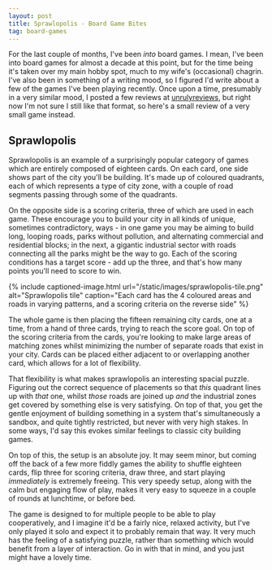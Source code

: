 ```yaml
---
layout: post
title: Sprawlopolis - Board Game Bites
tag: board-games
---
```


For the last couple of months, I've been _into_ board games. I mean, I've been into board games for almost a decade at this point, but for the time being it's taken over my main hobby spot, much to my wife's (occasional) chagrin. I've also been in something of a writing mood, so I figured I'd write about a few of the games I've been playing recently. Once upon a time, presumably in a very similar mood, I posted a few reviews at [unrulyreviews](https://www.unrulyreviews.co.uk/), but right now I'm not sure I still like that format, so here's a small review of a very small game instead.

## Sprawlopolis

Sprawlopolis is an example of a surprisingly popular category of games which are entirely composed of eighteen cards. On each card, one side shows part of the city you'll be building. It's made up of coloured quadrants, each of which represents a type of city zone, with a couple of road segments passing through some of the quadrants.

On the opposite side is a scoring criteria, three of which are used in each game. These encourage you to build your city in all kinds of unique, sometimes contradictory, ways - in one game you may be aiming to build long, looping roads, parks without pollution, and alternating commercial and residential blocks; in the next, a gigantic industrial sector with roads connecting all the parks might be the way to go. Each of the scoring conditions has a target score - add up the three, and that's how many points you'll need to score to win.

{% include captioned-image.html
    url="/static/images/sprawlopolis-tile.png"
    alt="Sprawlopolis tile"
    caption="Each card has the 4 coloured areas and roads in varying patterns, and a scoring criteria on the reverse side" %}

The whole game is then placing the fifteen remaining city cards, one at a time, from a hand of three cards, trying to reach the score goal. On top of the scoring criteria from the cards, you're looking to make large areas of matching zones whilst minimizing the number of separate roads that exist in your city. Cards can be placed either adjacent to or overlapping another card, which allows for a lot of flexibility.

That flexibility is what makes sprawlopolis an interesting spacial puzzle. Figuring out the correct sequence of placements so that _this_ quadrant lines up with _that_ one, whilst _those_ roads are joined up _and_ the industrial zones get covered by something else is very satisfying. On top of that, you get the gentle enjoyment of building something in a system that's simultaneously a sandbox, and quite tightly restricted, but never with very high stakes. In some ways, I'd say this evokes similar feelings to classic city building games.

On top of this, the setup is an absolute joy. It may seem minor, but coming off the back of a few more fiddly games the ability to shuffle eighteen cards, flip three for scoring criteria, draw three, and start playing _immediately_ is extremely freeing. This very speedy setup, along with the calm but engaging flow of play, makes it very easy to squeeze in a couple of rounds at lunchtime, or before bed.

The game is designed to for multiple people to be able to play cooperatively, and I imagine it'd be a fairly nice, relaxed activity, but I've only played it solo and expect it to probably remain that way. It very much has the feeling of a satisfying puzzle, rather than something which would benefit from a layer of interaction. Go in with that in mind, and you just might have a lovely time.

